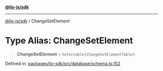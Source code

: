 [**@lix-js/sdk**](../README.md)

***

[@lix-js/sdk](../globals.md) / ChangeSetElement

# Type Alias: ChangeSetElement

> **ChangeSetElement** = `Selectable`\<`ChangeSetElementTable`\>

Defined in: [packages/lix-sdk/src/database/schema.ts:152](https://github.com/opral/monorepo/blob/f4435d280cb682cf73d4f843d615781e28b8d0ec/packages/lix-sdk/src/database/schema.ts#L152)

